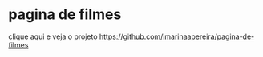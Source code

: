 # pagina de filmes
 
clique aqui e veja o projeto https://github.com/imarinaapereira/pagina-de-filmes
